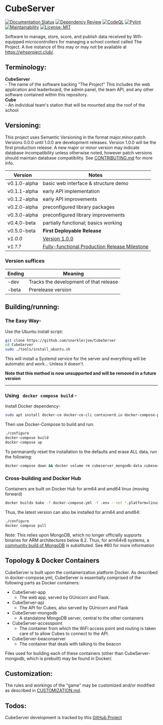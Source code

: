 # CubeServer
[![Documentation Status](https://readthedocs.org/projects/cubeserver/badge/?version=latest)](https://cubeserver.readthedocs.io/en/latest/?badge=latest)
[![Dependency Review](https://github.com/snorklerjoe/CubeServer/actions/workflows/dependency-review.yml/badge.svg)](https://github.com/snorklerjoe/CubeServer/actions/workflows/dependency-review.yml)
[![CodeQL](https://github.com/snorklerjoe/CubeServer/actions/workflows/codeql-analysis.yml/badge.svg)](https://github.com/snorklerjoe/CubeServer/actions/workflows/codeql-analysis.yml)
[![Pylint](https://github.com/snorklerjoe/CubeServer/actions/workflows/pylint.yml/badge.svg)](https://github.com/snorklerjoe/CubeServer/actions/workflows/pylint.yml)
[![Maintainability](https://api.codeclimate.com/v1/badges/0c7fad7ea7ff1a8380e0/maintainability)](https://codeclimate.com/github/snorklerjoe/CubeServer/maintainability)
[![License: MIT](https://img.shields.io/badge/License-MIT-yellow.svg)](https://opensource.org/licenses/MIT)

Software to manage, store, score, and publish data received by Wifi-equipped microcontrollers for managing a school contest called The Project.
A live instance of this may or may not be available at https://whsproject.club/.

## Terminology:
  **CubeServer**<br>
    - The name of the software backing "The Project"
    This includes the web application and leaderboard, the admin panel,
    the team API, and any other software contained within this repository.<br>
  **Cube**<br>
    - An individual team's station that will be mounted atop the roof of the school

## Versioning:
This project uses Semantic Versioning in the format major.minor.patch
Versions 0.0.0 until 1.0.0 are development releases.
Version 1.0.0 will be the first production release.
A new major or minor version may indicate database incompatibility unless otherwise noted, however patch versions should maintain database compatibility. See [CONTRIBUTING.md](./CONTRIBUTING.md) for more info.

| Version | Notes |
| ------- | ----- |
| v0.1.0-alpha | basic web interface & structure demo |
| v0.1.1-alpha | early API implementation |
| v0.1.2-alpha | early API improvements |
| v0.2.0-alpha | preconfigured library packages |
| v0.3.0-alpha | preconfigured library improvements |
| v0.4.0-beta  | partially functional; basics working |
| v0.5.0-beta  | **First Deployable Release** |
| _v1.0.0_  | [Version 1.0.0](https://github.com/snorklerjoe/CubeServer/milestone/2) |
| _v1.?.?_  | [Fully-functional Production Release Milestone](https://github.com/snorklerjoe/CubeServer/milestone/3) |


### Version suffices
| Ending | Meaning |
| ------ | ------- |
| -dev   | Tracks the development of that release |
| -beta  | Prerelease version |

## Building/running:

### The Easy Way-
Use the Ubuntu install script:
```bash
git clone https://github.com/snorklerjoe/CubeServer
cd CubeServer
sudo ./tools/install_ubuntu.sh
```
This will install a Systemd service for the server and everything will be automatic and work... Unless it doesn't.

**Note that this method is now unsupported and will be removed in a future version**

--------------------------------------------------------------------------
### Using &nbsp; `docker compose build` -
Install Docker dependency-
```bash
sudo apt install docker-ce docker-ce-cli containerd.io docker-compose-plugin docker-compose
```
Then use Docker-Compose to build and run:
```bash
./configure
docker-compose build
docker-compose up
```

To permanantly reset the installation to the defaults and erase ALL data, run the following:
```bash
docker-compose down && docker volume rm cubeserver_mongodb-data cubeserver_api-ssl-cert cubeserver_flask-secret
```

### Cross-building and Docker Hub

Containers are built on Docker Hub for arm64 and amd64 linux (moving forward)

```bash
docker buildx bake -f docker-compose.yml -f .env --set *.platform=linux/arm64,linux/amd64
```

Thus, the latest version can also be installed for arm64 and amd64:
```bash
./configure
docker compose pull
```

_Note:_ This relies upon MongoDB, which no longer officially supports binaries for ARM architectures below 8.2.
Thus, for arm64v8 systems, a [community build of MongoDB](https://hub.docker.com/r/arm64v8/mongo) is substituted.
See #60 for more information

## Topology & Docker Containers
CubeServer is built upon the containerization platform Docker. As described in docker-compose.yml, CubeServer is essentially comprised of the following parts as Docker containers:
- CubeServer-app
  - The web app, served by GUnicorn and Flask.
- CubeServer-api
  - The API for Cubes, also served by GUnicorn and Flask
- CubeServer-mongodb
  - A standalone MongoDB server, central to the other containers
- CubeServer-accesspoint
  - The container from which the WiFi access point and routing is taken care of to allow Cubes to connect to the API.
- CubeServer-beaconserver
  - The container that deals with talking to the beacon

Files used for building each of these containers (other than CubeServer-mongodb, which is prebuilt) may be found in Docker/.

## Customization:
The rules and workings of the "game" may be customized and/or modified as described in [CUSTOMIZATION.md](./CUSTOMIZATION.md).

## Todos:
CubeServer development is tracked by this [GitHub Project](https://github.com/orgs/Windham-High-School/projects/1)
